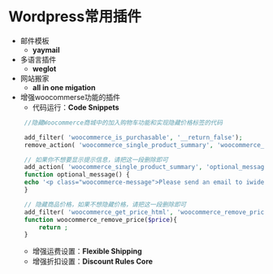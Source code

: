 # Wordpress常用插件

- 邮件模板
  - **yaymail**
- 多语言插件
  - **weglot**
- 网站搬家
  - **all in one migation**
- 增强woocommerse功能的插件
  - 代码运行：**Code Snippets**
   ```php
    //隐藏Woocommerce商城中的加入购物车功能和实现隐藏价格标签的代码

    add_filter( 'woocommerce_is_purchasable', '__return_false');
    remove_action( 'woocommerce_single_product_summary', 'woocommerce_template_single_add_to_cart', 30 );

    // 如果你不想要显示提示信息，请把这一段删除即可
    add_action( 'woocommerce_single_product_summary', 'optional_message', 20 );
    function optional_message() {
    echo '<p class="woocommerce-message">Please send an email to iwideal@outlook.com to contact us.</p>';
    }

    // 隐藏商品价格，如果不想隐藏价格，请把这一段删除即可
    add_filter( 'woocommerce_get_price_html', 'woocommerce_remove_price');
    function woocommerce_remove_price($price){    
        return ;
    }
   ```
   - 增强运费设置：**Flexible Shipping**
   - 增强折扣设置：**Discount Rules Core**